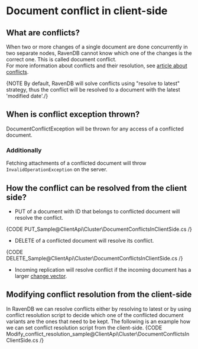﻿# Document conflict in client-side
  
## What are conflicts?
When two or more changes of a single document are done concurrently in two separate nodes, 
RavenDB cannot know which one of the changes is the correct one. This is called document conflict.  
For more information about conflicts and their resolution, see [article about conflicts](../../server/clustering/replication-conflicts).  

{NOTE By default, RavenDB will solve conflicts using "resolve to latest" strategy, thus the conflict will be resolved to a document with the latest 'modified date'./}
  
## When is conflict exception thrown?
DocumentConflictException will be thrown for any access of a conflicted document.

### Additionally
 Fetching attachments of a conflicted document will throw `InvalidOperationException` on the server.

## How the conflict can be resolved from the client side?
 * PUT of a document with ID that belongs to conflicted document will resolve the conflict.

{CODE PUT_Sample@ClientApi\Cluster\DocumentConflictsInClientSide.cs /}

 * DELETE of a conflicted document will resolve its conflict.  

{CODE DELETE_Sample@ClientApi\Cluster\DocumentConflictsInClientSide.cs /}

 * Incoming replication will resolve conflict if the incoming document has a larger [change vector](../../server/clustering/change-vector).

## Modifying conflict resolution from the client-side
In RavenDB we can resolve conflicts either by resolving to latest or by using conflict resolution script to decide which one of the conflicted document variants are the ones that need to be kept. The following is an example how we can set conflict resolution script from the client-side.
{CODE Modify_conflict_resolution_sample@ClientApi\Cluster\DocumentConflictsInClientSide.cs /}
